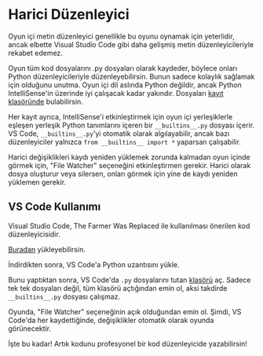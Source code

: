 # Harici Düzenleyici
Oyun içi metin düzenleyici genellikle bu oyunu oynamak için yeterlidir, ancak elbette Visual Studio Code gibi daha gelişmiş metin düzenleyicileriyle rekabet edemez.

Oyun tüm kod dosyalarını .py dosyaları olarak kaydeder, böylece onları Python düzenleyicileriyle düzenleyebilirsin. 
Bunun sadece kolaylık sağlamak için olduğunu unutma. Oyun içi dil aslında Python değildir, ancak Python IntelliSense'in üzerinde iyi çalışacak kadar yakındır.
Dosyaları [kayıt klasöründe](persistent_data_path/Saves) bulabilirsin.

Her kayıt ayrıca, IntelliSense'i etkinleştirmek için oyun içi yerleşiklerle eşleşen yerleşik Python tanımlarını içeren bir `__builtins__.py` dosyası içerir. 
VS Code, `__builtins__.py`'yi otomatik olarak algılayabilir, ancak bazı düzenleyiciler yalnızca `from __builtins__ import *` yaparsan çalışabilir.

Harici değişiklikleri kaydı yeniden yüklemek zorunda kalmadan oyun içinde görmek için, "File Watcher" seçeneğini etkinleştirmen gerekir. Harici olarak dosya oluşturur veya silersen, onları görmek için yine de kaydı yeniden yüklemen gerekir.

## VS Code Kullanımı
Visual Studio Code, The Farmer Was Replaced ile kullanılması önerilen kod düzenleyicisidir.

[Buradan](https://code.visualstudio.com/download) yükleyebilirsin.

İndirdikten sonra, VS Code'a Python uzantısını yükle.

Bunu yaptıktan sonra, VS Code'da `.py` dosyalarını tutan [klasörü](persistent_data_path/Saves) aç. Sadece tek tek dosyaları değil, tüm klasörü açtığından emin ol, aksi takdirde `__builtins__.py` dosyası çalışmaz.

Oyunda, "File Watcher" seçeneğinin açık olduğundan emin ol. Şimdi, VS Code'da her kaydettiğinde, değişiklikler otomatik olarak oyunda görünecektir.

İşte bu kadar! Artık kodunu profesyonel bir kod düzenleyicide yazabilirsin!